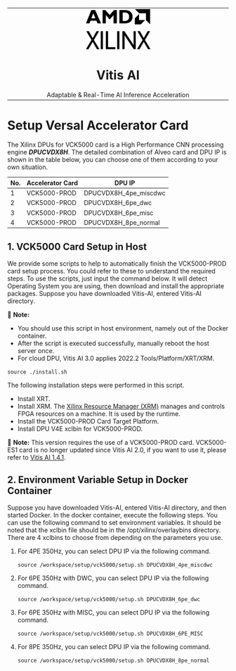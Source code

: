 ﻿<table class="sphinxhide">
 <tr>
   <td align="center"><img src="https://raw.githubusercontent.com/Xilinx/Image-Collateral/main/xilinx-logo.png" width="30%"/><h1>Vitis AI</h1><h0>Adaptable & Real-Time AI Inference Acceleration</h0>
   </td>
 </tr>
</table>


# Setup Versal Accelerator Card

The Xilinx DPUs for VCK5000 card is a High Performance CNN processing engine ***DPUCVDX8H***.  The detailed combination of Alveo card and DPU IP is shown in the table below, you can choose one of them according to your own situation.

| No\. | Accelerator Card | DPU IP |
| ---- | ---- | ----   |
| 1 | VCK5000-PROD | DPUCVDX8H_4pe_miscdwc     |
| 2 | VCK5000-PROD | DPUCVDX8H_6pe_dwc  |
| 3 | VCK5000-PROD | DPUCVDX8H_6pe_misc |
| 4 | VCK5000-PROD | DPUCVDX8H_8pe_normal     |

## 1. VCK5000 Card Setup in Host

We provide some scripts to help to automatically finish the VCK5000-PROD card setup process. You could refer to these to understand the required steps. To use the scripts, just input the command below. It will detect Operating System you are using, then download and install the appropriate packages. Suppose you have downloaded Vitis-AI, entered Vitis-AI directory.

:pushpin: **Note:** 
* You should use this script in host environment, namely out of the Docker container.
* After the script is executed successfully, manually reboot the host server once.
* For cloud DPU, Vitis AI 3.0 applies 2022.2 Tools/Platform/XRT/XRM.

~~~
source ./install.sh
~~~

The following installation steps were performed in this script.

* Install XRT.
* Install XRM. The [Xilinx Resource Manager (XRM)](https://github.com/Xilinx/XRM/) manages and controls FPGA resources on a machine. It is used by the runtime.
* Install the VCK5000-PROD Card Target Platform.
* Install DPU V4E xclbin for VCK5000-PROD.

:pushpin: **Note:** This version requires the use of a VCK5000-PROD card. VCK5000-ES1 card is no longer updated since Vitis AI 2.0, if you want to use it, please refer to [Vitis AI 1.4.1](https://github.com/Xilinx/Vitis-AI/tree/v1.4.1).

## 2. Environment Variable Setup in Docker Container

Suppose you have downloaded Vitis-AI, entered Vitis-AI directory, and then started Docker. In the docker container, execute the following steps. You can use the following command to set environment variables. It should be noted that the xclbin file should be in the /opt/xilinx/overlaybins directory. There are 4 xclbins to choose from depending on the parameters you use.

1. For 4PE 350Hz, you can select DPU IP via the following command.
    ```
    source /workspace/setup/vck5000/setup.sh DPUCVDX8H_4pe_miscdwc
    ```

2. For 6PE 350Hz with DWC, you can select DPU IP via the following command.
    ```
    source /workspace/setup/vck5000/setup.sh DPUCVDX8H_6pe_dwc
    ```

3. For 6PE 350Hz with MISC, you can select DPU IP via the following command.
    ```
    source /workspace/setup/vck5000/setup.sh DPUCVDX8H_6PE_MISC
    ```

2. For 8PE 350Hz, you can select DPU IP via the following command.
    ```
    source /workspace/setup/vck5000/setup.sh DPUCVDX8H_8pe_normal
    ```
